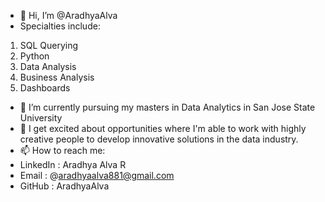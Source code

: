 - 👋 Hi, I’m @AradhyaAlva
- Specialties include:
1. SQL Querying
2. Python
3. Data Analysis
4. Business Analysis
5. Dashboards
   
- 🌱 I’m currently pursuing my masters in Data Analytics in San Jose State University 
- 💞️ I get excited about opportunities where I'm able to work with highly creative people to develop innovative solutions in the data industry.
- 📫 How to reach me:
- LinkedIn : Aradhya Alva R
- Email : @aradhyaalva881@gmail.com
- GitHub : AradhyaAlva
  
 
 

<!---
AradhyaAlva/AradhyaAlva is a ✨ special ✨ repository because its `README.md` (this file) appears on your GitHub profile.
You can click the Preview link to take a look at your changes.
--->
